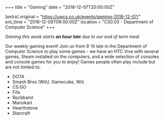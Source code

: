+++
title = "Gaming"
date = "2018-12-07T20:00:00Z"

[extra]
original = "https://uwcs.co.uk/events/gaming-2018-12-07/"    
ent_time = "2018-12-08T08:00:00Z"
location = "CS0.03 - Department of Computer Science"
+++

*Gaming this week starts **an hour late** due to our end of term meal*

Our weekly gaming event\! Join us from 9 'til late in the Department of Computer Science to play some games - we have an HTC Vive with several games, Steam installed on the computers, and a wide selection of consoles and console games for you to enjoy\! Games people often play include but are not limited to:

  - DOTA  
  - Smash Bros (WiiU, Gamecube, Wii)  
  - CS:GO  
  - Fifa  
  - Rockband  
  - Mariokart  
  - Hearthstone  
  - Starcraft


